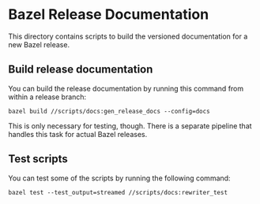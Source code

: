 # Bazel Release Documentation

This directory contains scripts to build the versioned documentation for a new Bazel release.

## Build release documentation

You can build the release documentation by running this command from within a release branch:

```
bazel build //scripts/docs:gen_release_docs --config=docs
```

This is only necessary for testing, though. There is a separate pipeline that handles this task for actual Bazel releases.

## Test scripts

You can test some of the scripts by running the following command:

```
bazel test --test_output=streamed //scripts/docs:rewriter_test
```
